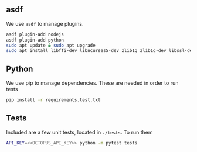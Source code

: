 

## asdf

We use `asdf` to manage plugins. 

```bash
asdf plugin-add nodejs
asdf plugin-add python
sudo apt update & sudo apt upgrade
sudo apt install libffi-dev libncurses5-dev zlib1g zlib1g-dev libssl-dev libreadline-dev libbz2-dev libsqlite3-dev
```

## Python

We use pip to manage dependencies. These are needed in order to run tests

```bash
pip install -r requirements.test.txt
```

## Tests

Included are a few unit tests, located in `./tests`. To run them

```bash
API_KEY=<<OCTOPUS_API_KEY>> python -m pytest tests
```